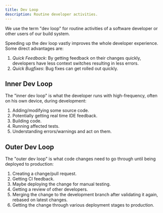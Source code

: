 ```yaml
---
title: Dev Loop
description: Routine developer activities.
---
```


We use the term "dev loop" for routine activities of a software developer or
other users of our build system.

Speeding up the dev loop vastly improves the whole developer experience. Some direct 
advantages are:

1. *Quick Feedback*: By getting feedback on their changes quickly, developers have less
  context switches resulting in less errors.
2. *Quick Bugfixes*: Bug fixes can get rolled out quickly.

## Inner Dev Loop

The "inner dev loop" is what the developer runs with high-frequency,
often on his own device, during development:

1. Adding/modifying some source code.
2. Potentially getting real time IDE feedback.
3. Building code.
4. Running affected tests.
5. Understanding errors/warnings and act on them.

## Outer Dev Loop

The "outer dev loop" is what code changes need to go through
until being deployed to production:

1. Creating a change/pull request.
2. Getting CI feedback.
3. Maybe deploying the change for manual testing.
4. Getting a review of other developers.
5. Merging the change to the development branch after validating it again, rebased on latest changes.
6. Getting the change through various deployment stages to production.
